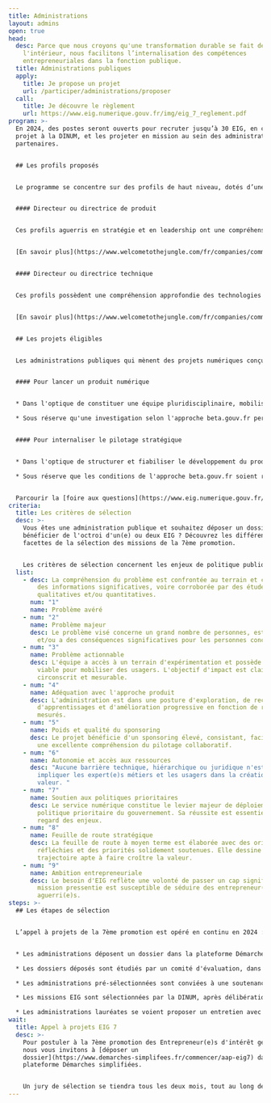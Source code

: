 ```yaml
---
title: Administrations
layout: admins
open: true
head:
  desc: Parce que nous croyons qu'une transformation durable se fait de
    l'intérieur, nous facilitons l’internalisation des compétences
    entrepreneuriales dans la fonction publique.
  title: Administrations publiques
  apply:
    title: Je propose un projet
    url: /participer/administrations/proposer
  call:
    title: Je découvre le règlement
    url: https://www.eig.numerique.gouv.fr/img/eig_7_reglement.pdf
program: >-
  En 2024, des postes seront ouverts pour recruter jusqu’à 30 EIG, en contrat de
  projet à la DINUM, et les projeter en mission au sein des administrations
  partenaires.


  ## Les profils proposés


  Le programme se concentre sur des profils de haut niveau, dotés d’une solide expérience entrepreneuriale, avec des compétences en pilotage de services numériques.


  #### Directeur ou directrice de produit


  Ces profils aguerris en stratégie et en leadership ont une compréhension holistique du lancement de services numériques (financement, marketing, ressources humaines, etc.). Leur expérience entrepreneuriale a développé leur capacité à naviguer en évolution rapide et de pivoter selon les besoins.


  [En savoir plus](https://www.welcometothejungle.com/fr/companies/communaute-beta-gouv/jobs/cpo-entrepreneur-eig_BETAG_J13Gx4)


  #### Directeur ou directrice technique


  Ces profils possèdent une compréhension approfondie des technologies et de leurs enjeux (souveraineté, sécurité, accessibilité, etc.). Leur expérience de direction d'équipes techniques orientées produit leur permet de résoudre des problèmes complexes et de suivre des indicateurs de performance.


  [En savoir plus](https://www.welcometothejungle.com/fr/companies/communaute-beta-gouv/jobs/chief-technology-officer-et-entrepreneur-eig)


  ## Les projets éligibles


  Les administrations publiques qui mènent des projets numériques conçus selon l'approche beta.gouv.fr peuvent solliciter une mission EIG.


  #### Pour lancer un produit numérique


  * Dans l'optique de constituer une équipe pluridisciplinaire, mobiliser l’écosystème, prouver la valeur du service et enclencher son adoption.

  * Sous réserve qu'une investigation selon l'approche beta.gouv.fr permette de qualifier le problème, de valider le besoin et d'esquisser une stratégie.


  #### Pour internaliser le pilotage stratégique


  * Dans l'optique de structurer et fiabiliser le développement du produit, mais aussi faire grandir l’équipe, la technologie et l’organisation.

  * Sous réserve que les conditions de l'approche beta.gouv.fr soient réunies (pilotage par l'impact, transparence des résultats, ouverture des codes sources, etc.).


  Parcourir la [foire aux questions](https://www.eig.numerique.gouv.fr/participer/administrations/faq)
criteria:
  title: Les critères de sélection
  desc: >-
    Vous êtes une administration publique et souhaitez déposer un dossier pour
    bénéficier de l'octroi d'un(e) ou deux EIG ? Découvrez les différentes
    facettes de la sélection des missions de la 7ème promotion.


    Les critères de sélection concernent les enjeux de politique publique, la valeur d'intérêt général, les conditions d'intervention, ainsi que la stratégie à moyen terme.
  list:
    - desc: La compréhension du problème est confrontée au terrain et confirmée par
        des informations significatives, voire corroborée par des études
        qualitatives et/ou quantitatives.
      num: "1"
      name: Problème avéré
    - num: "2"
      name: Problème majeur
      desc: Le problème visé concerne un grand nombre de personnes, est récurrent
        et/ou a des conséquences significatives pour les personnes concernées.
    - num: "3"
      name: Problème actionnable
      desc: L'équipe a accès à un terrain d'expérimentation et possède une stratégie
        viable pour mobiliser des usagers. L'objectif d'impact est clair,
        circonscrit et mesurable.
    - num: "4"
      name: Adéquation avec l'approche produit
      desc: L'administration est dans une posture d'exploration, de recherche
        d'apprentissages et d'amélioration progressive en fonction de résultats
        mesurés.
    - num: "5"
      name: Poids et qualité du sponsoring
      desc: Le projet bénéficie d'un sponsoring élevé, consistant, facilitant, avec
        une excellente compréhension du pilotage collaboratif.
    - num: "6"
      name: Autonomie et accès aux ressources
      desc: "Aucune barrière technique, hiérarchique ou juridique n'est à lever pour
        impliquer les expert(e)s métiers et les usagers dans la création de
        valeur. "
    - num: "7"
      name: Soutien aux politiques prioritaires
      desc: Le service numérique constitue le levier majeur de déploiement d'une
        politique prioritaire du gouvernement. Sa réussite est essentielle au
        regard des enjeux.
    - num: "8"
      name: Feuille de route stratégique
      desc: La feuille de route à moyen terme est élaborée avec des orientations
        réfléchies et des priorités solidement soutenues. Elle dessine une
        trajectoire apte à faire croître la valeur.
    - num: "9"
      name: Ambition entrepreneuriale
      desc: Le besoin d'EIG reflète une volonté de passer un cap significatif. La
        mission pressentie est susceptible de séduire des entrepreneur(e)s
        aguerri(e)s.
steps: >-
  ## Les étapes de sélection


  L’appel à projets de la 7ème promotion est opéré en continu en 2024 :


  * Les administrations déposent un dossier dans la plateforme Démarches Simplifiées.

  * Les dossiers déposés sont étudiés par un comité d'évaluation, dans un délai de 2 à 3 semaines.

  * Les administrations pré-sélectionnées sont conviées à une soutenance.

  * Les missions EIG sont sélectionnées par la DINUM, après délibération du jury.

  * Les administrations lauréates se voient proposer un entretien avec 3 candidat(e)s par profil EIG octroyé.
wait:
  title: Appel à projets EIG 7
  desc: >-
    Pour postuler à la 7ème promotion des Entrepreneur(e)s d'intérêt général,
    nous vous invitons à [déposer un
    dossier](https://www.demarches-simplifees.fr/commencer/aap-eig7) dans la
    plateforme Démarches simplifiées.


    Un jury de sélection se tiendra tous les deux mois, tout au long de l’année 2024, pour évaluer les dossiers et proposer des profils aux administrations lauréates.
---
```

